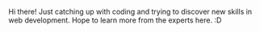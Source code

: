 Hi there!
Just catching up with coding and trying to discover new skills in web development. Hope to learn more from the experts here. :D
